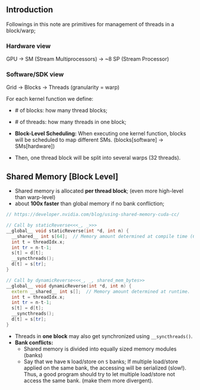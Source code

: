 ## Introduction

Followings in this note are primitives for management of threads in a block/warp;

### Hardware view

GPU -> SM (Stream Multiprocessors) -> ~8 SP (Stream Processor)

### Software/SDK view

Grid -> Blocks -> Threads (granularity = warp)

For each kernel function we define:

* \# of blocks: how many thread blocks;
* \# of threads: how many threads in one block;

* **Block-Level Scheduling:** When executing one kernel function, blocks will be scheduled to map different SMs. (blocks[software] -> SMs[hardware]) 
* Then, one thread block will be split into several warps (32 threads).

## Shared Memory [Block Level]

* Shared memory is allocated **per thread block**; (even more high-level than warp-level)
* about **100x faster** than global memory if no bank confliction;

```c++
// https://developer.nvidia.com/blog/using-shared-memory-cuda-cc/

// Call by staticReverse<<<_, _>>>
__global__ void staticReverse(int *d, int n) {
  __shared__ int s[64];  // Memory amount determined at compile time (64 `int`s per block).
  int t = threadIdx.x;
  int tr = n-t-1;
  s[t] = d[t];
  __syncthreads();
  d[t] = s[tr];
}

// Call by dynamicReverse<<<_, _, shared_mem_bytes>>
__global__ void dynamicReverse(int *d, int n) {
  extern __shared__ int s[];  // Memory amount determined at runtime.
  int t = threadIdx.x;
  int tr = n-t-1;
  s[t] = d[t];
  __syncthreads();
  d[t] = s[tr];
}
```

* Threads in **one block** may also get synchronized using `__syncthreads()`.
* **Bank conflicts:** 
  * Shared memory is divided into equally sized memory modules (banks)
  * Say that we have `N` load/store on `S` banks; If multiple load/store applied on the same bank, the accessing will be serialized (slow!). Thus, a good program should try to let multiple load/store not access the same bank. (make them more divergent).

